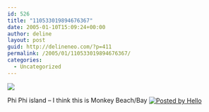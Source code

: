 ```yaml
---
id: 526
title: "110533019894676367"
date: 2005-01-10T15:09:24+00:00
author: deline
layout: post
guid: http://delineneo.com/?p=411
permalink: /2005/01/110533019894676367/
categories:
  - Uncategorized
---
```

[<img border='0' src='http://www.progsoc.uts.edu.au/~dneo/blog/hello/64/941/320/102-0293_IMG.jpg' />](http://www.progsoc.uts.edu.au/~dneo/blog/hello/64/941/640/102-0293_IMG.jpg)
  
Phi Phi island &#8211; I think this is Monkey Beach/Bay&nbsp;[<img src='http://photos1.blogger.com/pbh.gif' alt='Posted by Hello' border='0' align='absmiddle' />](http://www.hello.com/)
